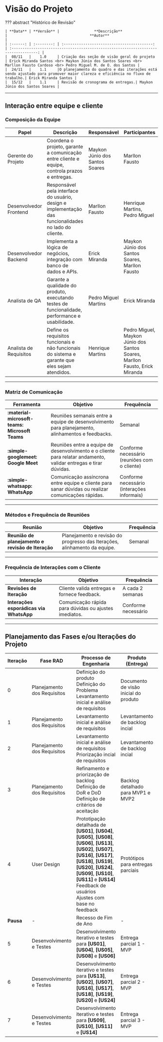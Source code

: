 # **Visão do Projeto**

??? abstract "Histórico de Revisão"

    | **Data** | **Versão** |                **Descrição**                |                                      **Autor**                                       |
    | :------: | :--------: | :-----------------------------------------: | :----------------------------------------------------------------------------------: |
    |  08/11   |    1.0     | Criação das seção de visão geral do projeto | Erick Miranda Santos <br> Maykon Júnio dos Santos Soares <br> Marllon Fausto Cardoso <br> Pedro Miguel M. de O. dos Santos |
    |  24/11   |    1.1     |O planejamento do quadro e das iterações está sendo ajustado para promover maior clareza e eficiência no fluxo de trabalho.| Erick Miranda Santos |
    |  15/12   |    1.1     | Revisão de cronograma de entregas.| Maykon Júnio dos Santos Soares |

---

## **Interação entre equipe e cliente**

### **Composição da Equipe**

| Papel                  | Descrição                                                                                             | Responsável                    | Participantes                                                               |
| ---------------------- | ----------------------------------------------------------------------------------------------------- | ------------------------------ | --------------------------------------------------------------------------- |
| Gerente do Projeto     | Coordena o projeto, garante a comunicação entre cliente e equipe, controla prazos e entregas.         | Maykon Júnio dos Santos Soares | Marllon Fausto                                                              |
| Desenvolvedor Frontend | Responsável pela interface do usuário, design e implementação das funcionalidades no lado do cliente. | Marllon Fausto                 | Henrique Martins, Pedro Miguel                                              |
| Desenvolvedor Backend  | Implementa a lógica de negócios, integração com banco de dados e APIs.                                | Erick Miranda                  | Maykon Júnio dos Santos Soares, Marllon Fausto                              |
| Analista de QA         | Garante a qualidade do produto, executando testes de funcionalidade, performance e usabilidade.       | Pedro Miguel Martins           | Erick Miranda                                                               |
| Analista de Requisitos | Define os requisitos funcionais e não funcionais do sistema e garante que eles sejam atendidos.       | Henrique Martins               | Pedro Miguel, Maykon Júnio dos Santos Soares, Marllon Fausto, Erick Miranda |

---

### **Matriz de Comunicação**

| **Ferramenta**                                 | **Objetivo**                                                                                                     | **Frequência**                               |
| ---------------------------------------------- | ---------------------------------------------------------------------------------------------------------------- | -------------------------------------------- |
| **:material-microsoft-teams: Microsoft Teams** | Reuniões semanais entre a equipe de desenvolvimento para planejamento, alinhamentos e feedbacks.                 | Semanal                                      |
| **:simple-googlemeet: Google Meet**            | Reuniões entre a equipe de desenvolvimento e o cliente para relatar andamento, validar entregas e tirar dúvidas. | Conforme necessário (reuniões com o cliente) |
| **:simple-whatsapp: WhatsApp**                 | Comunicação assíncrona entre equipe e cliente para sanar dúvidas ou realizar comunicações rápidas.               | Conforme necessário (interações informais)   |

---

### **Métodos e Frequência de Reuniões**

| **Reunião**                                       | **Objetivo**                                                              | **Frequência** |
| ------------------------------------------------- | ------------------------------------------------------------------------- | -------------- |
| **Reunião de planejamento e revisão de Iteração** | Planejamento e revisão do progresso das Iterações, alinhamento da equipe. | Semanal        |

---

### **Frequência de Interações com o Cliente**

| **Interação**                           | **Objetivo**                                          | **Frequência**      |
| --------------------------------------- | ----------------------------------------------------- | ------------------- |
| **Revisões de Iteração**                | Cliente valida entregas e fornece feedback.           | A cada 2 semanas    |
| **Interações esporádicas via WhatsApp** | Comunicação rápida para dúvidas ou ajustes imediatos. | Conforme necessário |

---

## **Planejamento das Fases e/ou Iterações do Projeto**

| Iteração  | Fase RAD                    | Processo de Engenharia                                                                                                                                                                                                                                                                                     | Produto (Entrega)                     | Data Início | Data Fim   | Dias |
| --------- | --------------------------- | ---------------------------------------------------------------------------------------------------------------------------------------------------------------------------------------------------------------------------------------------------------------------------------------------------------- | ------------------------------------- | ----------- | ---------- | ---- |
| 0         | Planejamento dos Requisitos | Definição do produto<br>Definição do Problema<br>Levantamento inicial e análise de requisitos                                                                                                                                                                                                              | Documento de visão inicial do produto | 22/10/2024  | 04/11/2024 | 14   |
| 1         | Planejamento dos Requisitos | Levantamento inicial e análise de requisitos                                                                                                                                                                                                                                                               | Levantamento de backlog incial        | 05/11/2024  | 18/11/2024 | 14   |
| 2         | Planejamento dos Requisitos | Levantamento inicial e análise de requisitos<br>Priorização incial de requisitos                                                                                                                                                                                                                           | Levantamento de backlog incial        | 19/11/2024  | 02/12/2024 | 14   |
| 3         | Planejamento dos Requisitos | Refinamento e priorização de backlog<br>Definição de DoR e DoD<br>Definição de critérios de aceitação                                                                                                                                                                                                      | Backlog detalhado para MVP1 e MVP2    | 03/12/2024  | 16/12/2024 | 14   |
| 4         | User Design                 | Prototipação detalhada de **[US01]**, **[US04]**, **[US05]**, **[US08]**, **[US06]**, **[US13]**, **[US02]**, **[US07]**, **[US16]**, **[US17]**, **[US18]**, **[US19]**, **[US20]**, **[US24]**, **[US09]**, **[US10]**, **[US11]** e **[US14]** <br>Feedback de usuários<br>Ajustes com base no feedback | Protótipos para entregas parciais     | 17/12/2024  | 30/12/2024 | 14   |
| **Pausa** | -                           | Recesso de Fim de Ano                                                                                                                                                                                                                                                                                      | -                                     | 31/12/2024  | 07/01/2025 | 8    |
| 5         | Desenvolvimento e Testes    | Desenvolvimento iterativo e testes para **[US01]**, **[US04]**, **[US05]**, **[US08]** e **[US06]**                                                                                                                                                                                                        | Entrega parcial 1 - MVP               | 08/01/2025  | 21/01/2025 | 14   |
| 6         | Desenvolvimento e Testes    | Desenvolvimento iterativo e testes para **[US13]**, **[US02]**, **[US07]**, **[US16]**, **[US17]**, **[US18]**, **[US19]**, **[US20]** e **[US24]**                                                                                                                                                        | Entrega parcial 2 - MVP               | 22/01/2025  | 04/02/2025 | 14   |
| 7         | Desenvolvimento e Testes    | Desenvolvimento iterativo e testes para **[US09]**, **[US10]**, **[US11]** e **[US14]**                                                                                                                                                                                                                    | Entrega parcial 3 - MVP               | 05/02/2025  | 18/02/2025 | 14   |

<!-- 
## **Gerenciamento de Riscos**

!!! info "Sobre"

    Devido às incertezas e receios que surgem durante um projeto, é importante ceder atenção ao gerenciamento de riscos como forma de prevenir possíveis situações que possam abalar o cenário do time.

| **Descrição**                     | **Causa**                                                                                                                                         | **Mitigação**                                                                                                                                                                 |
| --------------------------------- | ------------------------------------------------------------------------------------------------------------------------------------------------- | ----------------------------------------------------------------------------------------------------------------------------------------------------------------------------- |
| **Redução da equipe**             | Trancamento da disciplina ou questões pessoais que possam surgir no decorrer do semestre, levando à redução do time                               | Reunião com o cliente para redefinição de alguns requisitos / Aumento na carga horária para desenvolvimento do projeto                                                        |
| **Falta de Comunicação Externa**  | O cliente pode estar indisponível para a validação constante do projeto, bem como a falta de feedback e dificuldade em marcação de reuniões       | Realizar reuniões regulares e com objetivo pré-definido para que as atualizações sejam compartilhadas de forma clara e acessível, além de não consumir tanto tempo do cliente |
| **Falta de Comunicação Interna**  | Falta de comunicação entre os membros da equipe, levando a dúvidas e dificuldades para realização do projeto por falta de transparência e clareza | Analisar a situação e marcar uma reunião para repensar na metodologia de comunicação                                                                                          |
| **Falta de habilidades técnicas** | A equipe não se capacitou o suficiente para realização do projeto, causando uma entrega de baixa qualidade                                        | Capacitar a equipe constantemente durante o projeto e acompanhar essa capacitação                                                                                             |
| **Indisponibilidade do Cliente**  | O cliente não estará disponível para os testes de validação                                                                                       | Manter um contato constante com o cliente a fim de que os testes estejam de acordo com o esperado sem que onere seu fluxo de trabalho                                         | -->
